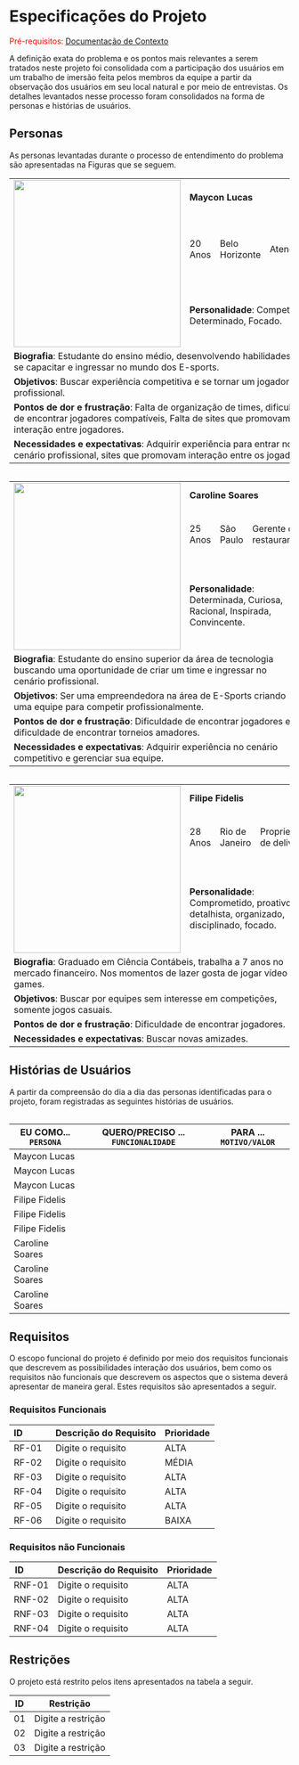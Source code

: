 # Especificações do Projeto

<span style="color:red">Pré-requisitos: <a href="01-Documentação de Contexto.md"> Documentação de Contexto</a></span>

A definição exata do problema e os pontos mais relevantes a serem tratados neste projeto foi consolidada com a participação dos usuários em um trabalho de imersão feita pelos membros da equipe a partir da observação dos usuários em seu local natural e por meio de entrevistas. Os detalhes levantados nesse processo foram consolidados na forma de personas e histórias de usuários. 

## Personas

As personas levantadas durante o processo de entendimento do problema são apresentadas na Figuras que se seguem. 
 
<table>
 <tbody>
  <tr>
   <td rowspan="3"><img src="img/persona_jose_alves.jpg" width="300" /></td>
   <td colspan="3"><strong>Maycon Lucas</strong></td>
  </tr>
  
  <tr>
   <td>20 Anos</td>
   <td>Belo Horizonte</td>
   <td>Atendente</td>
  </tr>
  
  <tr>
   <td colspan="3">
    <strong>Personalidade</strong>: Competitivo, Determinado, Focado.
   </td>
  </tr>
  
  <tr>
   <td colspan="4">
    <strong>Biografia</strong>: Estudante do ensino médio, desenvolvendo habilidades para se capacitar e ingressar no mundo dos E-sports.
   </td>
  </tr>
  
  <tr>
   <td colspan="4">
    <strong>Objetivos</strong>: Buscar experiência competitiva e se tornar um jogador profissional.
   </td>
  </tr>
  
  <tr>
   <td colspan="4">
    <strong>Pontos de dor e frustração</strong>: Falta de organização de times, dificuldade de encontrar jogadores compatíveis, Falta de sites que promovam a interação entre jogadores.
   </td>
  </tr>
  
  <tr>
   <td colspan="4">
    <strong>Necessidades e expectativas</strong>: Adquirir experiência para entrar no cenário profissional, sites que promovam interação entre os jogadores.
   </td>
  </tr>
 </body>
<table>
 
<table>
 <tbody>
  <tr>
   <td rowspan="3"><img src="img/persona_maria_santos.jpg" width="300" /></td>
   <td colspan="3"><strong>Caroline Soares </strong></td>
  </tr>
  
  <tr>
   <td>25 Anos</td>
   <td>São Paulo</td>
   <td>Gerente de restaurante</td>
  </tr>
  
  <tr>
   <td colspan="3">
    <strong>Personalidade</strong>: Determinada, Curiosa, Racional, Inspirada, Convincente.
   </td>
  </tr>
  
  <tr>
   <td colspan="4">
    <strong>Biografia</strong>: Estudante do ensino superior da área de tecnologia buscando uma oportunidade de criar um time e ingressar no cenário profissional.
   </td>
  </tr>
  
  <tr>
   <td colspan="4">
    <strong>Objetivos</strong>: Ser uma empreendedora na área de E-Sports criando uma equipe para competir profissionalmente.
   </td>
  </tr>
  
  <tr>
   <td colspan="4">
    <strong>Pontos de dor e frustração</strong>: Dificuldade de encontrar jogadores e dificuldade de encontrar torneios amadores.
   </td>
  </tr>
  
  <tr>
   <td colspan="4">
    <strong>Necessidades e expectativas</strong>: Adquirir experiência no cenário competitivo e gerenciar sua equipe.
   </td>
  </tr>
 </body>
<table>
 
<table>
 <tbody>
  <tr>
   <td rowspan="3"><img src="img/people_images/whiteman.jpeg" width="300" /></td>
   <td colspan="3"><strong>Filipe Fidelis</strong></td>
  </tr>
  
  <tr>
   <td>28 Anos</td>
   <td>Rio de Janeiro</td>
   <td>Proprietário de delivery</td>
  </tr>
  
  <tr>
   <td colspan="3">
    <strong>Personalidade</strong>: Comprometido, proativo, detalhista, organizado, disciplinado, focado.
   </td>
  </tr>
  
  <tr>
   <td colspan="4">
    <strong>Biografia</strong>: Graduado em Ciência Contábeis, trabalha a 7 anos no mercado financeiro. Nos momentos de lazer gosta de jogar vídeo games.
   </td>
  </tr>
  
  <tr>
   <td colspan="4">
    <strong>Objetivos</strong>: Buscar por equipes sem interesse em competições, somente jogos casuais.
   </td>
  </tr>
  
  <tr>
   <td colspan="4">
    <strong>Pontos de dor e frustração</strong>: Dificuldade de encontrar jogadores.
   </td>
  </tr>
  
  <tr>
   <td colspan="4">
    <strong>Necessidades e expectativas</strong>: Buscar novas amizades.
   </td>
  </tr>
 </body>
<table>

## Histórias de Usuários

A partir da compreensão do dia a dia das personas identificadas para o projeto, foram registradas as seguintes histórias de usuários. 

|EU COMO... `PERSONA`| QUERO/PRECISO ... `FUNCIONALIDADE`                                 |PARA ... `MOTIVO/VALOR`                                              |
|--------------------|--------------------------------------------------------------------|---------------------------------------------------------------------|
|Maycon Lucas        |                                                                    |                                                                     |
|Maycon Lucas        |                                                                    |                                                                     |
|Maycon Lucas        |                                                                    |                                                                     |
|Filipe Fidelis      |                                                                    |                                                                     |
|Filipe Fidelis      |                                                                    |                                                                     |
|Filipe Fidelis      |                                                                    |                                                                     |
|Caroline Soares     |                                                                    |                                                                     |
|Caroline Soares     |                                                                    |                                                                     |
|Caroline Soares     |                                                                    |                                                                     |



## Requisitos

O escopo funcional do projeto é definido por meio dos requisitos funcionais que descrevem as possibilidades interação dos usuários, bem como os requisitos não funcionais que descrevem os aspectos que o sistema deverá apresentar de maneira geral. Estes requisitos são apresentados a seguir. 

### Requisitos Funcionais

|ID&nbsp;&nbsp;&nbsp;&nbsp;&nbsp;&nbsp;&nbsp;&nbsp;&nbsp;&nbsp;     | Descrição do Requisito  | Prioridade |
|-------|-----------------------------------------|----|
|RF-01| Digite o requisito | ALTA | 
|RF-02| Digite o requisito |  MÉDIA | 
|RF-03| Digite o requisito |  ALTA | 
|RF-04| Digite o requisito|  ALTA | 
|RF-05| Digite o requisito |  ALTA | 
|RF-06| Digite o requisito |  BAIXA |


### Requisitos não Funcionais

| ID&nbsp;&nbsp;&nbsp;&nbsp;&nbsp;&nbsp;&nbsp;&nbsp;&nbsp;&nbsp;        | Descrição do Requisito  |Prioridade |
|-----------|-------------------------|----|
|RNF-01     | Digite o requisito | ALTA | 
|RNF-02     | Digite o requisito | ALTA | 
|RNF-03     | Digite o requisito | ALTA | 
|RNF-04     | Digite o requisito | ALTA | 

## Restrições

O projeto está restrito pelos itens apresentados na tabela a seguir.

|ID| Restrição                                             |
|--|-------------------------------------------------------|
|01| Digite a restrição |
|02| Digite a restrição |
|03| Digite a restrição |
